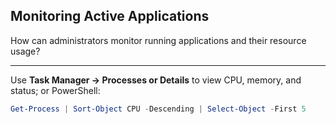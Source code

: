 ## Monitoring Active Applications

How can administrators monitor running applications and their resource usage?

---

Use **Task Manager → Processes or Details** to view CPU, memory, and status; or PowerShell:

```powershell
Get-Process | Sort-Object CPU -Descending | Select-Object -First 5
```

